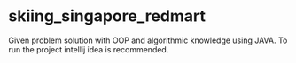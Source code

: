 # skiing_singapore_redmart
Given problem solution with OOP and algorithmic knowledge using JAVA. 
To run the project intellij idea is recommended.
